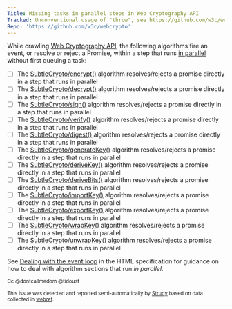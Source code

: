 ```yaml
---
Title: Missing tasks in parallel steps in Web Cryptography API
Tracked: Unconventional usage of "throw", see https://github.com/w3c/webcrypto/pull/386#discussion_r1884057887
Repo: 'https://github.com/w3c/webcrypto'
---
```


While crawling [Web Cryptography API](https://w3c.github.io/webcrypto/), the following algorithms fire an event, or resolve or reject a Promise, within a step that runs [in parallel](https://html.spec.whatwg.org/multipage/infrastructure.html#in-parallel) without first queuing a task:
* [ ] The [SubtleCrypto/encrypt()](https://w3c.github.io/webcrypto/#dfn-SubtleCrypto-method-encrypt) algorithm resolves/rejects a promise directly in a step that runs in parallel
* [ ] The [SubtleCrypto/decrypt()](https://w3c.github.io/webcrypto/#dfn-SubtleCrypto-method-decrypt) algorithm resolves/rejects a promise directly in a step that runs in parallel
* [ ] The [SubtleCrypto/sign()](https://w3c.github.io/webcrypto/#dfn-SubtleCrypto-method-sign) algorithm resolves/rejects a promise directly in a step that runs in parallel
* [ ] The [SubtleCrypto/verify()](https://w3c.github.io/webcrypto/#dfn-SubtleCrypto-method-verify) algorithm resolves/rejects a promise directly in a step that runs in parallel
* [ ] The [SubtleCrypto/digest()](https://w3c.github.io/webcrypto/#dfn-SubtleCrypto-method-digest) algorithm resolves/rejects a promise directly in a step that runs in parallel
* [ ] The [SubtleCrypto/generateKey()](https://w3c.github.io/webcrypto/#dfn-SubtleCrypto-method-generateKey) algorithm resolves/rejects a promise directly in a step that runs in parallel
* [ ] The [SubtleCrypto/deriveKey()](https://w3c.github.io/webcrypto/#dfn-SubtleCrypto-method-deriveKey) algorithm resolves/rejects a promise directly in a step that runs in parallel
* [ ] The [SubtleCrypto/deriveBits()](https://w3c.github.io/webcrypto/#dfn-SubtleCrypto-method-deriveBits) algorithm resolves/rejects a promise directly in a step that runs in parallel
* [ ] The [SubtleCrypto/importKey()](https://w3c.github.io/webcrypto/#dfn-SubtleCrypto-method-importKey) algorithm resolves/rejects a promise directly in a step that runs in parallel
* [ ] The [SubtleCrypto/exportKey()](https://w3c.github.io/webcrypto/#dfn-SubtleCrypto-method-exportKey) algorithm resolves/rejects a promise directly in a step that runs in parallel
* [ ] The [SubtleCrypto/wrapKey()](https://w3c.github.io/webcrypto/#dfn-SubtleCrypto-method-wrapKey) algorithm resolves/rejects a promise directly in a step that runs in parallel
* [ ] The [SubtleCrypto/unwrapKey()](https://w3c.github.io/webcrypto/#dfn-SubtleCrypto-method-unwrapKey) algorithm resolves/rejects a promise directly in a step that runs in parallel

See [Dealing with the event loop](https://html.spec.whatwg.org/multipage/webappapis.html#event-loop-for-spec-authors) in the HTML specification for guidance on how to deal with algorithm sections that run *in parallel*.

<sub>Cc @dontcallmedom @tidoust</sub>

<sub>This issue was detected and reported semi-automatically by [Strudy](https://github.com/w3c/strudy/) based on data collected in [webref](https://github.com/w3c/webref/).</sub>
